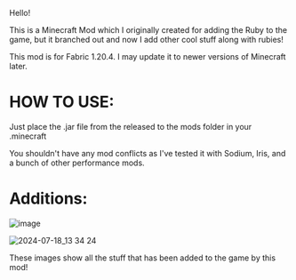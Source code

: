Hello!

This is a Minecraft Mod which I originally created for adding the Ruby to the game, but it branched out and now I add other cool stuff along with rubies!

This mod is for Fabric 1.20.4. I may update it to newer versions of Minecraft later.

# HOW TO USE:
Just place the .jar file from the released to the mods folder in your .minecraft

You shouldn't have any mod conflicts as I've tested it with Sodium, Iris, and a bunch of other performance mods.

# Additions:
![image](https://github.com/user-attachments/assets/4ace877b-efb6-4bff-ba41-6a7e117ccb86)

![2024-07-18_13 34 24](https://github.com/user-attachments/assets/9a51ee07-6f18-4ad7-b82b-89a30eded013)

These images show all the stuff that has been added to the game by this mod!
